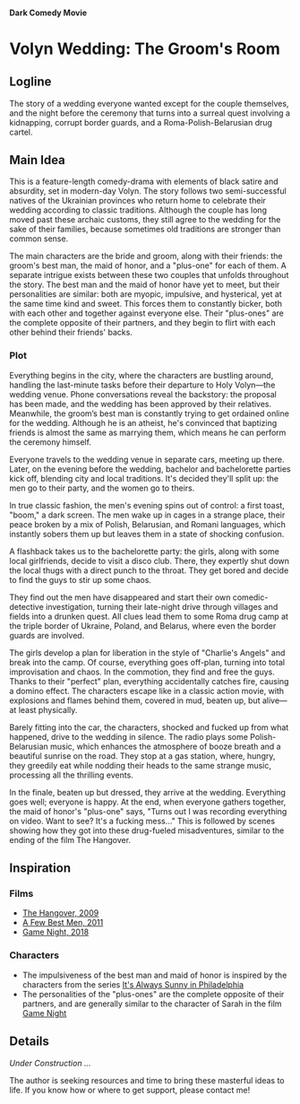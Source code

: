#### Dark Comedy Movie

# Volyn Wedding: The Groom's Room

## Logline

The story of a wedding everyone wanted except for the couple themselves, and the night before the ceremony that turns into a surreal quest involving a kidnapping, corrupt border guards, and a Roma-Polish-Belarusian drug cartel.

## Main Idea

This is a feature-length comedy-drama with elements of black satire and absurdity, set in modern-day Volyn. The story follows two semi-successful natives of the Ukrainian provinces who return home to celebrate their wedding according to classic traditions. Although the couple has long moved past these archaic customs, they still agree to the wedding for the sake of their families, because sometimes old traditions are stronger than common sense.

The main characters are the bride and groom, along with their friends: the groom's best man, the maid of honor, and a "plus-one" for each of them. A separate intrigue exists between these two couples that unfolds throughout the story. The best man and the maid of honor have yet to meet, but their personalities are similar: both are myopic, impulsive, and hysterical, yet at the same time kind and sweet. This forces them to constantly bicker, both with each other and together against everyone else. Their "plus-ones" are the complete opposite of their partners, and they begin to flirt with each other behind their friends' backs.

### Plot

Everything begins in the city, where the characters are bustling around, handling the last-minute tasks before their departure to Holy Volyn—the wedding venue. Phone conversations reveal the backstory: the proposal has been made, and the wedding has been approved by their relatives. Meanwhile, the groom’s best man is constantly trying to get ordained online for the wedding. Although he is an atheist, he's convinced that baptizing friends is almost the same as marrying them, which means he can perform the ceremony himself.

Everyone travels to the wedding venue in separate cars, meeting up there. Later, on the evening before the wedding, bachelor and bachelorette parties kick off, blending city and local traditions. It's decided they'll split up: the men go to their party, and the women go to theirs.

In true classic fashion, the men's evening spins out of control: a first toast, "boom," a dark screen. The men wake up in cages in a strange place, their peace broken by a mix of Polish, Belarusian, and Romani languages, which instantly sobers them up but leaves them in a state of shocking confusion.

A flashback takes us to the bachelorette party: the girls, along with some local girlfriends, decide to visit a disco club. There, they expertly shut down the local thugs with a direct punch to the throat. They get bored and decide to find the guys to stir up some chaos.

They find out the men have disappeared and start their own comedic-detective investigation, turning their late-night drive through villages and fields into a drunken quest. All clues lead them to some Roma drug camp at the triple border of Ukraine, Poland, and Belarus, where even the border guards are involved.

The girls develop a plan for liberation in the style of "Charlie's Angels" and break into the camp. Of course, everything goes off-plan, turning into total improvisation and chaos. In the commotion, they find and free the guys. Thanks to their "perfect" plan, everything accidentally catches fire, causing a domino effect. The characters escape like in a classic action movie, with explosions and flames behind them, covered in mud, beaten up, but alive—at least physically.

Barely fitting into the car, the characters, shocked and fucked up from what happened, drive to the wedding in silence. The radio plays some Polish-Belarusian music, which enhances the atmosphere of booze breath and a beautiful sunrise on the road. They stop at a gas station, where, hungry, they greedily eat while nodding their heads to the same strange music, processing all the thrilling events.

In the finale, beaten up but dressed, they arrive at the wedding. Everything goes well; everyone is happy. At the end, when everyone gathers together, the maid of honor's "plus-one" says, "Turns out I was recording everything on video. Want to see? It's a fucking mess..." This is followed by scenes showing how they got into these drug-fueled misadventures, similar to the ending of the film The Hangover.

## Inspiration

### Films

- [The Hangover, 2009](https://www.imdb.com/title/tt1119646/)
- [A Few Best Men, 2011](https://www.imdb.com/title/tt1640711/)
- [Game Night, 2018](https://www.imdb.com/title/tt2704998/)

### Characters

- The impulsiveness of the best man and maid of honor is inspired by the characters from the series [It's Always Sunny in Philadelphia](https://www.imdb.com/title/tt0472954/)
- The personalities of the "plus-ones" are the complete opposite of their partners, and are generally similar to the character of Sarah in the film [Game Night](https://www.imdb.com/title/tt2704998/)

## Details

*Under Construction …*

The author is seeking resources and time to bring these masterful ideas to life. If you know how or where to get support, please contact me!